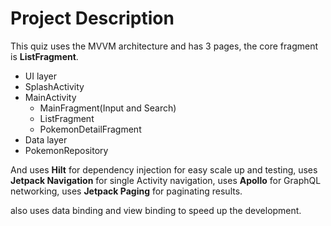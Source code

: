 # Project Description

This quiz uses the MVVM architecture and has 3 pages, the core fragment is **ListFragment**.
*   UI layer
  * SplashActivity
  * MainActivity
    * MainFragment(Input and Search)
    * ListFragment
    * PokemonDetailFragment
*   Data layer
  * PokemonRepository

And uses **Hilt** for dependency injection for easy scale up and testing,
uses **Jetpack Navigation** for single Activity navigation,
uses **Apollo** for GraphQL networking,
uses **Jetpack Paging** for paginating results.

also uses data binding and view binding to speed up the development.
